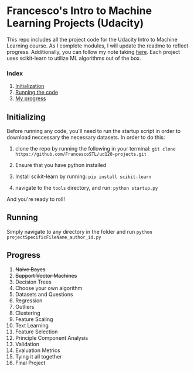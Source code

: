 Francesco's Intro to Machine Learning Projects (Udacity)
==============

This repo includes all the project code for the Udacity Intro to Machine Learning course. As I complete modules, I will update the readme to reflect progress. Additionally, you can follow my note taking [here](https://github.com/FrancescoSTL/ud120-projects/blob/master/notes.md). Each project uses scikit-learn to utilize ML algorithms out of the box.

### Index
1. [Initialization](https://github.com/FrancescoSTL/ud120-projects#initializing)
2. [Running the code](https://github.com/FrancescoSTL/ud120-projects#running)
3. [My progress](https://github.com/FrancescoSTL/ud120-projects#progress)

Initializing
------
Before running any code, you'll need to run the startup script in order to download neccessary the necessary datasets. In order to do this:

1. clone the repo by running the following in your terminal:
`git clone https://github.com/FrancescoSTL/ud120-projects.git`

2. Ensure that you have python installed

3. Install scikit-learn by running:
`pip install scikit-learn`

4. navigate to the `tools` directory, and run:
`python startup.py`

And you're ready to roll!

Running
------
Simply navigate to any directory in the folder and run `python projectSpecificFileName_author_id.py`

Progress
------

1. ~~Naive Bayes~~
2. ~~Support Vector Machines~~
3. Decision Trees
4. Choose your own algorithm
5. Datasets and Questions
6. Regression
7. Outliers
8. Clustering
9. Feature Scaling
10. Text Learning
11. Feature Selection
12. Principle Component Analysis
13. Validation
14. Evaluation Metrics
15. Tying it all together
16. Final Project

